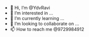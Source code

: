 - 👋 Hi, I’m @YdvRavi
- 👀 I’m interested in ...
- 🌱 I’m currently learning ...
- 💞️ I’m looking to collaborate on ...
- 📫 How to reach me @9729984912

<!---
YdvRavi/YdvRavi is a ✨ special ✨ repository because its `README.md` (this file) appears on your GitHub profile.
You can click the Preview link to take a look at your changes.
--->
